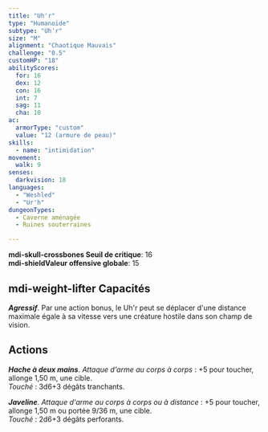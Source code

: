 ```yaml
---
title: "Uh'r"
type: "Humanoïde"
subtype: "Uh'r"
size: "M"
alignment: "Chaotique Mauvais"
challenge: "0.5"
customHP: "18"
abilityScores:
  for: 16
  dex: 12
  con: 16
  int: 7
  sag: 11
  cha: 10
ac:
  armorType: "custom"
  value: "12 (armure de peau)"
skills:
  - name: "intimidation"
movement:
  walk: 9
senses:
  darkvision: 18
languages:
  - "Weshled"
  - "Ur'h"
dungeonTypes:
  - Caverne aménagée
  - Ruines souterraines

---
```

**<v-icon>mdi-skull-crossbones</v-icon> Seuil de critique**: 16          
**<v-icon>mdi-shield</v-icon>Valeur offensive globale**: 15      
## <v-icon>mdi-weight-lifter</v-icon> Capacités
_**Agressif**_. Par une action bonus, le Uh'r peut se déplacer d'une distance maximale égale à sa vitesse vers une créature hostile dans son champ de vision.

## Actions
_**Hache à deux mains**_. _Attaque d'arme au corps à corps_ : +5 pour toucher, allonge 1,50 m, une cible.  
_Touché_ : 3d6+3 dégâts tranchants.

_**Javeline**_. _Attaque d'arme au corps à corps ou à distance_ : +5 pour toucher, allonge 1,50 m ou portée 9/36 m, une cible.  
_Touché_ : 2d6+3 dégâts perforants.
